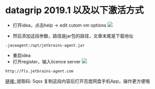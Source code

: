 # datagrip 2019.1 以及以下激活方式

- 打开idea，点击help -> edit cutom vm options
![](https://tva1.sinaimg.cn/large/006tNbRwly1gazlu5b7ypj30nm0tatbs.jpg)

- 然后添加这段参数，路径是jar包的路径，文章末尾是下载地址

```
-javaagent:/opt/jetbrains-agent.jar
```

- 重启idea
- 打开register，输入licence server
![](https://tva1.sinaimg.cn/large/006tNbRwgy1gbfhknx00qj30qe0mqac7.jpg)

```
http://fls.jetbrains-agent.com

```



[链接: ](https://pan.baidu.com/s/17FD1fL7mG_6f4J1Ksg_04w) 提取码: 5qsx 复制这段内容后打开百度网盘手机App，操作更方便哦